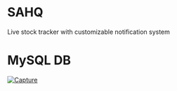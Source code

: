 # SAHQ
  Live stock tracker with customizable notification system
# MySQL DB 
<a href="https://ibb.co/qRtZqJF"><img src="https://i.ibb.co/30DJ6RY/Capture.png" alt="Capture" border="0"></a>
